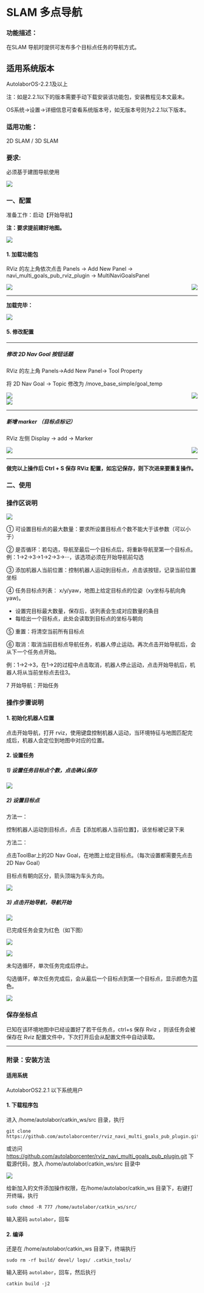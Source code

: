 #  SLAM 多点导航


### 功能描述：

在SLAM 导航时提供可发布多个目标点任务的导航方式。


## 适用系统版本

AutolaborOS-2.2.1及以上

注：如是2.2.1以下的版本需要手动下载安装该功能包，安装教程见本文最末。

OS系统->设置->详细信息可查看系统版本号，如无版本号则为2.2.1以下版本。

### 适用功能：

2D SLAM / 3D SLAM

### 要求:

必须基于建图导航使用

![](imgs/intro.png)


### 一、配置


准备工作：启动【开始导航】

**注：要求提前建好地图。**

![](imgs/intro1.png)


#### 1. 加载功能包

RViz 的左上角依次点击 Panels -> Add New Panel -> navi_multi_goals_pub_rviz_plugin -> MultiNaviGoalsPanel

<img style="float: left;" src="imgs/intro2.png" />
<img style="float: right;" src="imgs/intro3.png" />
<div style="clear: both;"></div>

***

**加载完毕：**

![](imgs/intro4.png)


#### 5. 修改配置

***

##### 修改 2D Nav Goal 按钮话题

RViz 的左上角 Panels->Add New Panel-> Tool Property

将 2D Nav Goal -> Topic 修改为 /move_base_simple/goal_temp 

<img style="float: left;" src="imgs/intro7.png" />
<img style="float: right;" src="imgs/intro8.png" />
<div style="clear: both;"></div>

<img src="imgs/intro9.png" />

***

##### 新增 marker （目标点标记）

RViz 左侧 Display -> add -> Marker

<img style="float: left;" src="imgs/intro5.png" />
<img style="float: right;" src="imgs/intro6.png" />
<div style="clear: both;"></div>


***

**做完以上操作后 Ctrl  + S 保存 RViz 配置，如忘记保存，则下次进来要重复操作。**



### 二、使用

### 操作区说明

![](imgs/intro10.png)

① 可设置目标点的最大数量：要求所设置目标点个数不能大于该参数（可以小于）

② 是否循环：若勾选，导航至最后一个目标点后，将重新导航至第一个目标点。例：1->2->3->1->2->3->···，该选项必须在开始导航前勾选

③ 添加机器人当前位置：控制机器人运动到目标点，点击该按钮，记录当前位置坐标

④ 任务目标点列表： x/y/yaw，地图上给定目标点的位姿（xy坐标与航向角yaw)。

* 设置完目标最大数量，保存后，该列表会生成对应数量的条目
* 每给出一个目标点，此处会读取到目标点的坐标与朝向

⑤ 重置：将清空当前所有目标点

⑥ 取消：取消当前目标点导航任务，机器人停止运动。再次点击开始导航后，会从下一个任务点开始。

例：1->2->3，在1->2的过程中点击取消，机器人停止运动，点击开始导航后，机器人将从当前坐标点去往3。

7 开始导航：开始任务

### 操作步骤说明

#### 1. 初始化机器人位置

点击开始导航，打开 rviz，使用键盘控制机器人运动，当环境特征与地图匹配完成后，机器人会定位到地图中对应的位置。

#### 2. 设置任务

##### 1) 设置任务目标点个数，点击确认保存

![](imgs/intro16.png)


##### 2) 设置目标点


方法一：

控制机器人运动到目标点，点击【添加机器人当前位置】，该坐标被记录下来

方法二：

点击ToolBar上的2D Nav Goal，在地图上给定目标点。（每次设置都需要先点击2D Nav Goal）

目标点有朝向区分，箭头顶端为车头方向。

![](imgs/intro11.png)



##### 3) 点击开始导航，导航开始

![](imgs/intro12.png)


已完成任务会变为红色（如下图）

![](imgs/intro13.png)


![](imgs/intro14.png)


未勾选循环，单次任务完成后停止。

勾选循环，单次任务完成后，会从最后一个目标点到第一个目标点，显示颜色为蓝色。

![](imgs/intro15.png)

### 保存坐标点

已知在该环境地图中已经设置好了若干任务点，ctrl+s 保存 Rviz ，则该任务会被保存在 Rviz 配置文件中，下次打开后会从配置文件中自动读取。


*** 

### 附录：安装方法

#### 适用系统

AutolaborOS2.2.1 以下系统用户


#### 1. 下载程序包

进入 /home/autolabor/catkin_ws/src 目录，执行

```
git clone https://github.com/autolaborcenter/rviz_navi_multi_goals_pub_plugin.git
```

或访问 https://github.com/autolaborcenter/rviz_navi_multi_goals_pub_plugin.git 下载源代码，放入 /home/autolabor/catkin_ws/src 目录中

![](imgs/download-file.png)

给新加入的文件添加操作权限，在/home/autolabor/catkin_ws 目录下，右键打开终端，执行

`sudo chmod -R 777 /home/autolabor/catkin_ws/src/`

输入密码 `autolabor`，回车

#### 2. 编译

还是在 /home/autolabor/catkin_ws 目录下，终端执行

`sudo rm -rf build/ devel/ logs/ .catkin_tools/`

输入密码 `autolabor`，回车，然后执行

`catkin build -j2`

